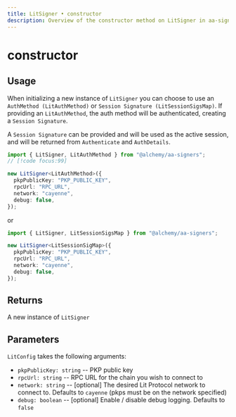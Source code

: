 ```yaml
---
title: LitSigner • constructor
description: Overview of the constructor method on LitSigner in aa-signers
---
```


# constructor

## Usage

When initializing a new instance of `LitSigner` you can choose to use an `AuthMethod (LitAuthMethod)` or `Session Signature (LitSessionSigsMap)`.
If providing an `LitAuthMethod`, the auth method will be authenticated, creating a `Session Signature`.

A `Session Signature` can be provided and will be used as the active session, and will be returned from `Authenticate` and `AuthDetails`.

```ts [example.ts]
import { LitSigner, LitAuthMethod } from "@alchemy/aa-signers";
// [!code focus:99]

new LitSigner<LitAuthMethod>({
  pkpPublicKey: "PKP_PUBLIC_KEY",
  rpcUrl: "RPC_URL",
  network: "cayenne",
  debug: false,
});
```

or

```ts [example.ts]
import { LitSigner, LitSessionSigsMap } from "@alchemy/aa-signers";

new LitSigner<LitSessionSigMap>({
  pkpPublicKey: "PKP_PUBLIC_KEY",
  rpcUrl: "RPC_URL",
  network: "cayenne",
  debug: false,
});
```

## Returns

A new instance of `LitSigner`

## Parameters

`LitConfig` takes the following arguments:

- `pkpPublicKey: string` -- PKP public key
- `rpcUrl: string` -- RPC URL for the chain you wish to connect to
- `network: string` -- [optional] The desired Lit Protocol network to connect to. Defaults to `cayenne` (pkps must be on the network specified)
- `debug: boolean` -- [optional] Enable / disable debug logging. Defaults to `false`
